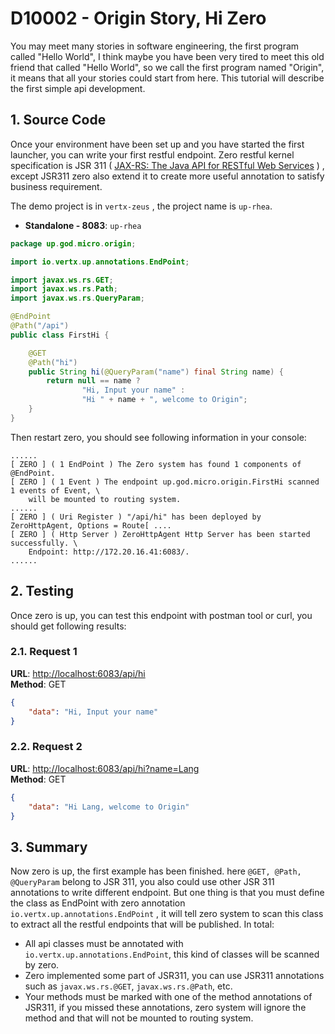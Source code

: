# D10002 - Origin Story, Hi Zero

You may meet many stories in software engineering, the first program called "Hello World",  I think maybe you have been very tired to meet this old friend that called "Hello World", so we call the first program named "Origin", it means that all your stories could start from here. This tutorial will describe the first simple api development.

## 1. Source Code

Once your environment have been set up and you have started the first launcher, you can write your first restful endpoint. Zero restful kernel specification is JSR 311 \( [JAX-RS: The Java API for RESTful Web Services](https://jcp.org/en/jsr/detail?id=311) \) , except JSR311 zero also extend it to create more useful annotation to satisfy business requirement.

The demo project is in `vertx-zeus` , the project name is `up-rhea`.

* **Standalone - 8083**: `up-rhea`

```java
package up.god.micro.origin;

import io.vertx.up.annotations.EndPoint;

import javax.ws.rs.GET;
import javax.ws.rs.Path;
import javax.ws.rs.QueryParam;

@EndPoint
@Path("/api")
public class FirstHi {

    @GET
    @Path("hi")
    public String hi(@QueryParam("name") final String name) {
        return null == name ?
                "Hi, Input your name" :
                "Hi " + name + ", welcome to Origin";
    }
}
```

Then restart zero, you should see following information in your console:

```shell
......
[ ZERO ] ( 1 EndPoint ) The Zero system has found 1 components of @EndPoint.
[ ZERO ] ( 1 Event ) The endpoint up.god.micro.origin.FirstHi scanned 1 events of Event, \
    will be mounted to routing system.
......
[ ZERO ] ( Uri Register ) "/api/hi" has been deployed by ZeroHttpAgent, Options = Route[ ....
[ ZERO ] ( Http Server ) ZeroHttpAgent Http Server has been started successfully. \
    Endpoint: http://172.20.16.41:6083/.
......
```

## 2. Testing

Once zero is up, you can test this endpoint with postman tool or curl, you should get following results:

### 2.1. Request 1

**URL**: [http://localhost:6083/api/hi](http://localhost:6083/api/hi)  
**Method**: GET

```json
{
    "data": "Hi, Input your name"
}
```

### 2.2. Request 2

**URL**: [http://localhost:6083/api/hi?name=Lang](#)  
**Method**: GET

```json
{
    "data": "Hi Lang, welcome to Origin"
}
```

## 3. Summary

Now zero is up, the first example has been finished. here `@GET, @Path, @QueryParam` belong to JSR 311, you also could use other JSR 311 annotations to write different endpoint. But one thing is that you must define the class as EndPoint with zero annotation `io.vertx.up.annotations.EndPoint` , it will tell zero system to scan this class to extract all the restful endpoints that will be published. In total:

* All api classes must be annotated with `io.vertx.up.annotations.EndPoint`, this kind of classes will be scanned by zero.
* Zero implemented some part of JSR311, you can use JSR311 annotations such as `javax.ws.rs.@GET`, `javax.ws.rs.@Path`, etc.
* Your methods must be marked with one of the method annotations of JSR311,  if you missed these annotations, zero system will ignore the method and that will not be mounted to routing system.



